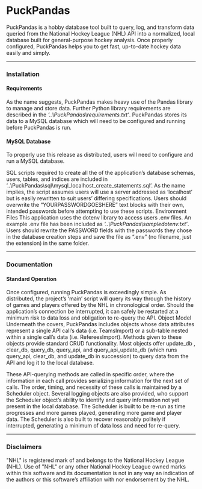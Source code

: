 # **PuckPandas**

PuckPandas is a hobby database tool built to query, log, and transform data queried from the National Hockey League (NHL) API into a normalized, local database built for general-purpose hockey analysis. Once properly configured, PuckPandas helps you to get fast, up-to-date hockey data easily and simply.
________________________________________
### **Installation**

#### Requirements

As the name suggests, PuckPandas makes heavy use of the Pandas library to manage and store data. Further Python library requirements are described in the _‘..\PuckPandas\requirements.txt’_.  PuckPandas stores its data to a MySQL database which will need to be configured and running before PuckPandas is run.

#### MySQL Database
To properly use this release as distributed, users will need to configure and run a MySQL database. 

SQL scripts required to create all the of the application’s database schemas, users, tables, and indices are included in ‘..\PuckPandas\sql\mysql_localhost_create_statements.sql’. As the name implies, the script assumes users will use a server addressed as ‘localhost’ but is easily rewritten to suit users’ differing specifications. Users should overwrite the “YOURPASSWORDGOESHERE” text blocks with their own, intended passwords before attempting to use these scripts. 
Environment Files
This application uses the dotenv library to access users .env files. An example .env file has been included as _‘..\PuckPandas\sampledotenv.txt’_. Users should rewrite the PASSWORD fields with the passwords they chose in the database creation steps and save the file as “.env” (no filename, just the extension) in the same folder.
________________________________________
### **Documentation**

#### Standard Operation

Once configured, running PuckPandas is exceedingly simple.
As distributed, the project’s ‘main’ script will query its way through the history of games and players offered by the NHL in chronological order. Should the application’s connection be interrupted, it can safely be restarted at a minimum risk to data loss and obligation to re-query the API. 
Object Model
Underneath the covers, PuckPandas includes objects whose data attributes represent a single API call’s data (i.e. TeamsImport) or a sub-table nested within a single call’s data (i.e. RefereesImport). Methods given to these objects provide standard CRUD functionality. Most objects offer update_db , clear_db, query_db, query_api, and query_api_update_db (which runs query_api, clear_db, and update_db in succession) to query data from the API and log it to the local database. 

These API-querying methods are called in specific order, where the information in each call provides serializing information for the next set of calls. 
The order, timing, and necessity of these calls is maintained by a Scheduler object. Several logging objects are also provided, who support the Scheduler object’s ability to identify and query information not yet present in the local database. The Scheduler is built to be re-run as time progresses and more games played, generating more game and player data. The Scheduler is also built to recover reasonably politely if interrupted, generating a minimum of data loss and need for re-query.
________________________________________
### **Disclaimers**

"NHL" is registered mark of and belongs to the National Hockey League (NHL). Use of "NHL"
or any other National Hockey League owned marks within this software and its documentation is not
in any way an indication of the authors or this software’s affiliation with nor endorsement by the NHL.

